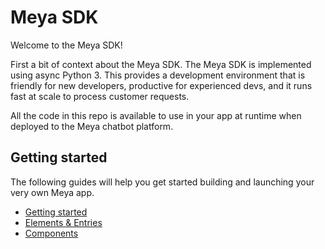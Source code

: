 # Meya SDK
Welcome to the Meya SDK! 

First a bit of context about the Meya SDK. The Meya SDK is 
implemented using async Python 3.
This provides a development environment that is friendly for new developers, productive for experienced devs, and it runs fast at scale to process customer requests.

All the code in this repo is available to use in your app at runtime when deployed to the Meya chatbot platform.

## Getting started
The following guides will help you get started building and launching your very own Meya app.

- [Getting started](https://docs.meya.ai/docs)
- [Elements & Entries](https://docs.meya.ai/docs/elements-and-entries)
- [Components](https://docs.meya.ai/docs/components-1)

